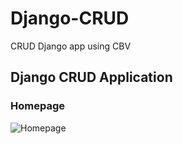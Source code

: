# Django-CRUD

CRUD Django app using CBV

## Django CRUD Application

### Homepage

![Homepage](https://res.cloudinary.com/db3linmut/image/upload/v1656096300/Screenshot_2022-06-24_at_18.26.59_ojabv1.png)
